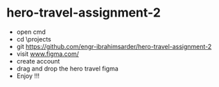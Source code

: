 ﻿# hero-travel-assignment-2
- open cmd
- cd \projects
- git https://github.com/engr-ibrahimsarder/hero-travel-assignment-2
- visit www.figma.com/
- create account
- drag and drop the hero travel figma
- Enjoy !!!